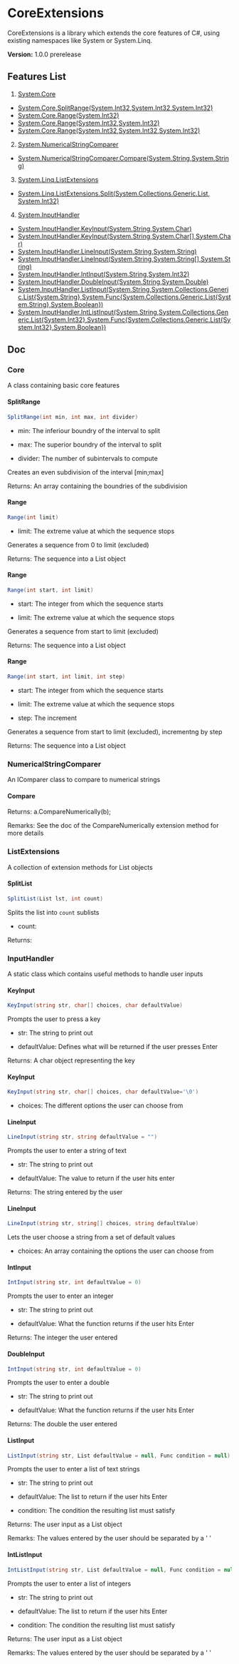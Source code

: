 # CoreExtensions
CoreExtensions is a library which extends the core features of C#, using existing namespaces like System or System.Linq.

**Version:** 1.0.0 prerelease

## Features List

1. [System.Core](#core)
- [System.Core.SplitRange(System.Int32,System.Int32,System.Int32)](#splitrange)
- [System.Core.Range(System.Int32)](#range)
- [System.Core.Range(System.Int32,System.Int32)](#range)
- [System.Core.Range(System.Int32,System.Int32,System.Int32)](#range)

2. [System.NumericalStringComparer](#numericalstringcomparer)
- [System.NumericalStringComparer.Compare(System.String,System.String)](#compare)

3. [System.Linq.ListExtensions](#listextensions)
- [System.Linq.ListExtensions.Split(System.Collections.Generic.List, System.Int32)](#splitlist)

4. [System.InputHandler](#inputhandler)
- [System.InputHandler.KeyInput(System.String,System.Char)](#keyinput)
- [System.InputHandler.KeyInput(System.String,System.Char[],System.Char)](#keyinput)
- [System.InputHandler.LineInput(System.String,System.String)](#lineinput)
- [System.InputHandler.LineInput(System.String,System.String[],System.String)](#lineinput)
- [System.InputHandler.IntInput(System.String,System.Int32)](#intinput)
- [System.InputHandler.DoubleInput(System.String,System.Double)](#doubleinput)
- [System.InputHandler.ListInput(System.String,System.Collections.Generic.List{System.String},System.Func{System.Collections.Generic.List{System.String},System.Boolean})](#listinput)
- [System.InputHandler.IntListInput(System.String,System.Collections.Generic.List{System.Int32},System.Func{System.Collections.Generic.List{System.Int32},System.Boolean})](#intlistinput)

## Doc

### Core

A class containing basic core features

#### SplitRange

```csharp
SplitRange(int min, int max, int divider)
```

- min: The inferiour boundry of the interval to split

- max: The superior boundry of the interval to split

- divider: The number of subintervals to compute

Creates an even subdivision of the interval [min;max]

Returns: An array containing the boundries of the subdivision

#### Range

```csharp
Range(int limit)
```

- limit: The extreme value at which the sequence stops

Generates a sequence from 0 to limit (excluded)

Returns: The sequence into a List object

#### Range

```csharp
Range(int start, int limit)
```

- start: The integer from which the sequence starts

- limit: The extreme value at which the sequence stops

Generates a sequence from start to limit (excluded)

Returns: The sequence into a List object

#### Range

```csharp
Range(int start, int limit, int step)
```

- start: The integer from which the sequence starts

- limit: The extreme value at which the sequence stops

- step: The increment

Generates a sequence from start to limit (excluded), incrementng by step

Returns: The sequence into a List object

### NumericalStringComparer

An IComparer class to compare to numerical strings

#### Compare

Returns: a.CompareNumerically(b);

Remarks: See the doc of the CompareNumerically
            extension method for more details

### ListExtensions

A collection of extension methods for List objects

#### SplitList

```csharp
SplitList(List lst, int count)
```

Splits the list into `count` sublists

- count:

Returns:

### InputHandler

A static class which contains useful methods to handle user inputs

#### KeyInput

```csharp
KeyInput(string str, char[] choices, char defaultValue)
```

Prompts the user to press a key

- str: The string to print out

- defaultValue: Defines what will be returned if the user presses Enter

Returns: A char object representing the key

#### KeyInput

```csharp
KeyInput(string str, char[] choices, char defaultValue='\0')
```

- choices: The different options the user can choose from

#### LineInput

```csharp
LineInput(string str, string defaultValue = "")
```

Prompts the user to enter a string of text

- str: The string to print out

- defaultValue: The value to return if the user hits enter

Returns: The string entered by the user

#### LineInput

```csharp
LineInput(string str, string[] choices, string defaultValue)
```

Lets the user choose a string from a set of default values

- choices: An array containing the options the user can choose from

#### IntInput

```csharp
IntInput(string str, int defaultValue = 0)
```

Prompts the user to enter an integer

- str: The string to print out

- defaultValue: What the function returns if the user hits Enter

Returns: The integer the user entered

#### DoubleInput

```csharp
IntInput(string str, int defaultValue = 0)
```

Prompts the user to enter a double

- str: The string to print out

- defaultValue: What the function returns if the user hits Enter

Returns: The double the user entered

#### ListInput

```csharp
ListInput(string str, List defaultValue = null, Func condition = null)
```

Prompts the user to enter a list of text strings

- str: The string to print out

- defaultValue: The list to return if the user hits Enter

- condition: The condition the resulting list must satisfy

Returns: The user input as a List object

Remarks: The values entered by the user should be separated by a ' '

#### IntListInput

```csharp
IntListInput(string str, List defaultValue = null, Func condition = null)
```

Prompts the user to enter a list of integers

- str: The string to print out

- defaultValue: The list to return if the user hits Enter

- condition: The condition the resulting list must satisfy

Returns: The user input as a List object

Remarks: The values entered by the user should be separated by a ' '
